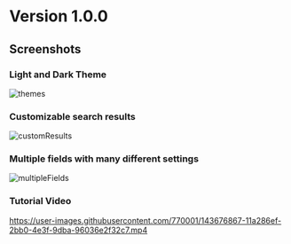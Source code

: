 # Version 1.0.0

## Screenshots

### Light and Dark Theme
![themes](https://user-images.githubusercontent.com/770001/143673040-f03c8b89-8c73-4f9a-92f7-629965e385c1.png)

### Customizable search results
![customResults](https://user-images.githubusercontent.com/770001/143673043-672a0947-7aaf-4a0d-9704-724481ad5946.png)

### Multiple fields with many different settings
![multipleFields](https://user-images.githubusercontent.com/770001/143673047-47d02eb6-983c-4395-b0ec-7958384dcde1.png)

### Tutorial Video
https://user-images.githubusercontent.com/770001/143676867-11a286ef-2bb0-4e3f-9dba-96036e2f32c7.mp4
